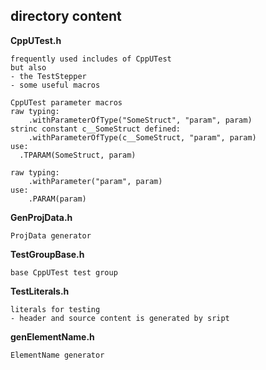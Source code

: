 ## directory content

**CppUTest.h**
```
frequently used includes of CppUTest
but also
- the TestStepper
- some useful macros

CppUTest parameter macros
raw typing:
    .withParameterOfType("SomeStruct", "param", param)
strinc constant c__SomeStruct defined:
    .withParameterOfType(c__SomeStruct, "param", param)
use:
  .TPARAM(SomeStruct, param)

raw typing:
    .withParameter("param", param)
use:
    .PARAM(param)
```

**GenProjData.h**
```
ProjData generator
```

**TestGroupBase.h**
```
base CppUTest test group
```

**TestLiterals.h**
```
literals for testing
- header and source content is generated by sript
```

**genElementName.h**
```
ElementName generator
```
